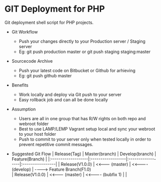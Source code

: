 GIT Deployment for PHP
=======================

Git deployment shell script for PHP projects.
* Git Workflow
	* Push your changes directly to your Production server / Staging server
	* Eg: git push production master   or   git push staging staging:master

* Sourcecode Archive
	* Push your latest code on Bitbucket or Github for arhieving
	* Eg: git push github master

* Benefits 
	* Work locally and deploy via Git push to your server
	* Easy rollback job and can all be done locally

* Assumption
	* Users are all in one group that has R/W rights on both repo and webroot folder
	* Best to use LAMP/LEMP Vagrant setup local and sync your webroot to your host folder
	* Push to commit to your server only when tested locally in order to prevent repetitive commit messages.

* Suggested Git Flow 
| Release(Tag)		| Master(branch)	 | Develop(branch)	 | Feature(Branch)  |
|:-------------------|:------------------|:------------------|:-----------------|
| Release(V1.0.0) 	 | <<--- (master)	 | <<---- (develop)	 | ----> Feature Branch(F1.0)   
| Release(V1.0.0) 	 | <<--- (master)	 | <<---- (bubfix 1) |					|



